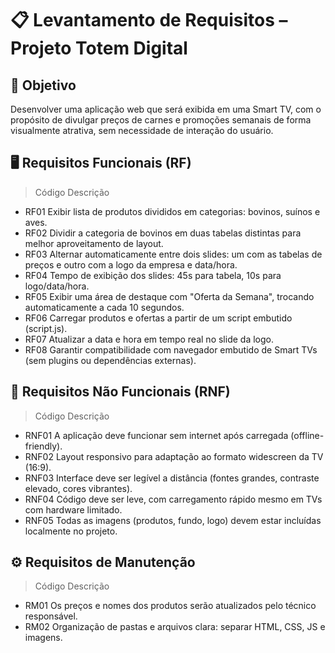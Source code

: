 # 📋 Levantamento de Requisitos – Projeto Totem Digital

## 🎯 Objetivo

Desenvolver uma aplicação web que será exibida em uma Smart TV, com o propósito de divulgar preços de carnes e promoções semanais de forma visualmente atrativa, sem necessidade de interação do usuário.

## 🖥️ Requisitos Funcionais (RF)
> Código	Descrição

- RF01	Exibir lista de produtos divididos em categorias: bovinos, suínos e aves.
- RF02	Dividir a categoria de bovinos em duas tabelas distintas para melhor aproveitamento de layout.
- RF03	Alternar automaticamente entre dois slides: um com as tabelas de preços e outro com a logo da empresa e data/hora.
- RF04	Tempo de exibição dos slides: 45s para tabela, 10s para logo/data/hora.
- RF05	Exibir uma área de destaque com "Oferta da Semana", trocando automaticamente a cada 10 segundos.
- RF06	Carregar produtos e ofertas a partir de um script embutido (script.js).
- RF07	Atualizar a data e hora em tempo real no slide da logo.
- RF08	Garantir compatibilidade com navegador embutido de Smart TVs (sem plugins ou dependências externas).

## 🎨 Requisitos Não Funcionais (RNF)
> Código	Descrição

- RNF01	A aplicação deve funcionar sem internet após carregada (offline-friendly).
- RNF02	Layout responsivo para adaptação ao formato widescreen da TV (16:9).
- RNF03	Interface deve ser legível a distância (fontes grandes, contraste elevado, cores vibrantes).
- RNF04	Código deve ser leve, com carregamento rápido mesmo em TVs com hardware limitado.
- RNF05	Todas as imagens (produtos, fundo, logo) devem estar incluídas localmente no projeto.

## ⚙️ Requisitos de Manutenção
> Código	Descrição

- RM01	Os preços e nomes dos produtos serão atualizados pelo técnico responsável.
- RM02	Organização de pastas e arquivos clara: separar HTML, CSS, JS e imagens.